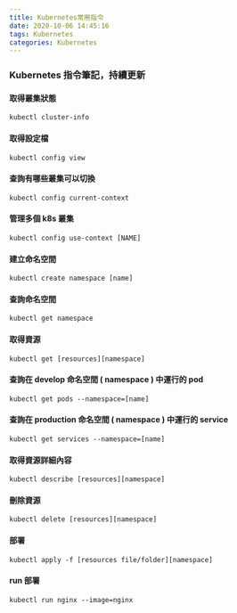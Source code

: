 ```yaml
---
title: Kubernetes常用指令
date: 2020-10-06 14:45:16
tags: Kubernetes
categories: Kubernetes
---
```


### Kubernetes 指令筆記，持續更新

<!-- more -->

#### 取得叢集狀態

```
kubectl cluster-info
```

#### 取得設定檔

```
kubectl config view
```

#### 查詢有哪些叢集可以切換

```
kubectl config current-context
```

#### 管理多個 k8s 叢集

```
kubectl config use-context [NAME]
```

#### 建立命名空間

```
kubectl create namespace [name]
```

#### 查詢命名空間

```
kubectl get namespace
```

#### 取得資源

```
kubectl get [resources][namespace]
```

#### 查詢在 develop 命名空間 ( namespace ) 中運行的 pod

```
kubectl get pods --namespace=[name]
```

#### 查詢在 production 命名空間 ( namespace ) 中運行的 service

```
kubectl get services --namespace=[name]
```

#### 取得資源詳細內容

```
kubectl describe [resources][namespace]
```

#### 刪除資源

```
kubectl delete [resources][namespace]
```

#### 部署

```
kubectl apply -f [resources file/folder][namespace]
```

#### run 部署

```
kubectl run nginx --image=nginx
```
